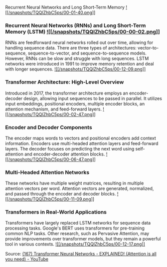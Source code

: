 Recurrent Neural Networks and Long Short-Term Memory [![[/snapshots/TQQlZhbC5ps/00-01-40.png]]](<https://youtu.be/TQQlZhbC5ps?t=96s>)
### Recurrent Neural Networks (RNNs) and Long Short-Term Memory (LSTM) [![[/snapshots/TQQlZhbC5ps/00-00-02.png]]](<https://youtu.be/TQQlZhbC5ps?t=0s>)
RNNs are feedforward neural networks rolled out over time, allowing for handling sequence data. There are three types of architectures: vector-to-sequence, sequence-to-vector, and sequence-to-sequence models. However, RNNs can be slow and struggle with long sequences. LSTM networks were introduced in 1991 to improve memory retention and deal with longer sequences. [![[/snapshots/TQQlZhbC5ps/00-12-09.png]]](<https://youtu.be/TQQlZhbC5ps?t=725s>)

### Transformer Architecture: High-Level Overview
Introduced in 2017, the transformer architecture employs an encoder-decoder design, allowing input sequences to be passed in parallel. It utilizes input embeddings, positional encoders, multiple encoder blocks, an attention mechanism, and feed-forward layers. [![[/snapshots/TQQlZhbC5ps/00-02-47.png]]](<https://youtu.be/TQQlZhbC5ps?t=165s>)

### Encoder and Decoder Components
The encoder maps words to vectors and positional encoders add context information. Encoders use multi-headed attention layers and feed-forward layers. The decoder focuses on predicting the next word using self-attention and encoder-decoder attention blocks. [![[/snapshots/TQQlZhbC5ps/00-06-47.png]]](<https://youtu.be/TQQlZhbC5ps?t=404s>)

### Multi-Headed Attention Networks
These networks have multiple weight matrices, resulting in multiple attention vectors per word. Attention vectors are generated, normalized, and passed through the encoder and decoder blocks. [![[/snapshots/TQQlZhbC5ps/00-11-09.png]]](<https://youtu.be/TQQlZhbC5ps?t=664s>)

### Transformers in Real-World Applications
Transformers have largely replaced LSTM networks for sequence data processing tasks. Google's BERT uses transformers for pre-training common NLP tasks. Other research, such as Pervasive Attention, may provide improvements over transformer models, but they remain a powerful tool in various contexts. [![[/snapshots/TQQlZhbC5ps/00-12-17.png]]](<https://youtu.be/TQQlZhbC5ps?t=733s>)

Source: [(167) Transformer Neural Networks - EXPLAINED! (Attention is all you need) - YouTube](https://www.youtube.com/watch?v=TQQlZhbC5ps)
